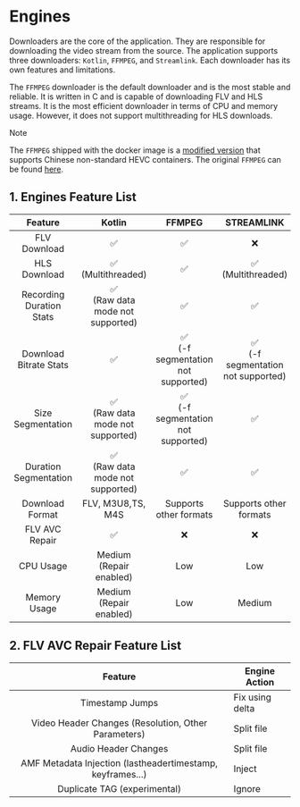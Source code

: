# Engines

Downloaders are the core of the application. They are responsible for downloading the video stream from the source. The application supports three downloaders: `Kotlin`, `FFMPEG`, and `Streamlink`. Each downloader has its own features and limitations.

The `FFMPEG` downloader is the default downloader and is the most stable and reliable. It is written in C and is capable of downloading FLV and HLS streams. It is the most efficient downloader in terms of CPU and memory usage. However, it does not support multithreading for HLS downloads.

> [!NOTE]
> The `FFMPEG` shipped with the docker image is a [modified version](https://github.com/yt-dlp/FFmpeg-Builds/) that supports Chinese non-standard HEVC containers. The original `FFMPEG` can be found [here](https://ffmpeg.org/download.html).

## 1. Engines Feature List

|         Feature          |                Kotlin                 |                 FFMPEG                  |               STREAMLINK                |
| :----------------------: | :-----------------------------------: | :-------------------------------------: | :-------------------------------------: |
|       FLV Download       |                  ✅                   |                   ✅                    |                   ❌                    |
|       HLS Download       |        ✅ <br/>(Multithreaded)        |                   ✅                    |         ✅ <br/>(Multithreaded)         |
| Recording Duration Stats | ✅ <br/>(Raw data mode not supported) |                   ✅                    |                   ✅                    |
|  Download Bitrate Stats  |                  ✅                   | ✅ <br/>(-f segmentation not supported) | ✅ <br/>(-f segmentation not supported) |
|    Size Segmentation     | ✅ <br/>(Raw data mode not supported) | ✅ <br/>(-f segmentation not supported) |                   ✅                    |
|  Duration Segmentation   | ✅ <br/>(Raw data mode not supported) |                   ✅                    |                   ✅                    |
|     Download Format      |           FLV, M3U8,TS, M4S           |         Supports other formats          |         Supports other formats          |
|      FLV AVC Repair      |                  ✅                   |                   ❌                    |                   ❌                    |
|        CPU Usage         |     Medium <br/>(Repair enabled)      |                   Low                   |                   Low                   |
|       Memory Usage       |     Medium <br/>(Repair enabled)      |                   Low                   |                 Medium                  |

## 2. FLV AVC Repair Feature List

|                          Feature                           | Engine Action   |
| :--------------------------------------------------------: | --------------- |
|                      Timestamp Jumps                       | Fix using delta |
|    Video Header Changes (Resolution, Other Parameters)     | Split file      |
|                    Audio Header Changes                    | Split file      |
| AMF Metadata Injection (lastheadertimestamp, keyframes...) | Inject          |
|                Duplicate TAG (experimental)                | Ignore          |
